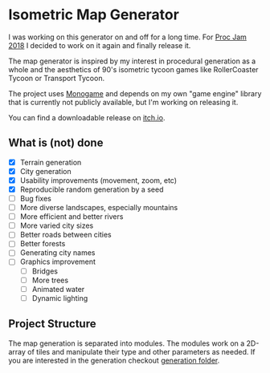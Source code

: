 # Isometric Map Generator

I was working on this generator on and off for a long time. For [Proc Jam 2018](http://www.procjam.com/) I decided to work on it again and finally release it.

The map generator is inspired by my interest in procedural generation as a whole and the aesthetics of 90's isometric tycoon games like RollerCoaster Tycoon or Transport Tycoon.

The project uses [Monogame](http://www.monogame.net/) and depends on my own "game engine" library that is currently not publicly available, but I'm working on releasing it.

You can find a downloadable release on [itch.io](https://meursault.itch.io/isometric-map-generator).

## What is (not) done

- [x] Terrain generation
- [x] City generation
- [x] Usability improvements (movement, zoom, etc)
- [x] Reproducible random generation by a seed
- [ ] Bug fixes
- [ ] More diverse landscapes, especially mountains
- [ ] More efficient and better rivers
- [ ] More varied city sizes
- [ ] Better roads between cities
- [ ] Better forests
- [ ] Generating city names
- [ ] Graphics improvement
  - [ ] Bridges
  - [ ] More trees
  - [ ] Animated water
  - [ ] Dynamic lighting

## Project Structure

The map generation is separated into modules. The modules work on a 2D-array of tiles and manipulate their type and other parameters as needed. If you are interested in the generation checkout [generation folder](World/Generation).